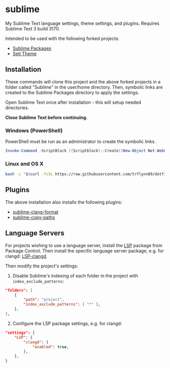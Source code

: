 # sublime

My Sublime Text language settings, theme settings, and plugins. Requires Sublime Text 3 build 3170.

Intended to be used with the following forked projects:
* [Sublime Packages](https://github.com/trflynn89/Packages)
* [Seti Theme](https://github.com/trflynn89/Seti_UI)

## Installation

These commands will clone this project and the above forked projects in a folder called "Sublime" in
the user/home directory. Then, symbolic links are created to the Sublime Packages directory to apply
the settings.

Open Sublime Text once after installation - this will setup needed directories.

**Close Sublime Text before continuing.**

### Windows (PowerShell)

PowerShell must be run as an administrator to create the symbolic links.

```PowerShell
Invoke-Command -ScriptBlock ([Scriptblock]::Create((New-Object Net.WebClient).DownloadString('https://raw.githubusercontent.com/trflynn89/dotfiles/main/sublime/install.ps1')))
```

### Linux and OS X

```bash
bash -c "$(curl -fsSL https://raw.githubusercontent.com/trflynn89/dotfiles/main/sublime/install.sh)"
```

## Plugins

The above installation also installs the following plugins:

* [sublime-clang-format](https://github.com/trflynn89/sublime-clang-format)
* [sublime-copy-paths](https://github.com/trflynn89/sublime-copy-paths)

## Language Servers

For projects wishing to use a language server, install the [LSP](https://github.com/sublimelsp/LSP)
package from Package Control. Then install the specific language server package, e.g. for clangd:
[LSP-clangd](https://github.com/sublimelsp/LSP-clangd).

Then modify the project's settings:

1. Disable Sublime's indexing of each folder in the project with `index_exclude_patterns`:

```json
"folders": [
    {
        "path": "project",
        "index_exclude_patterns": [ "*" ],
    },
],
```

2. Configure the LSP package settings, e.g. for clangd:

```json
"settings": {
    "LSP": {
        "clangd": {
            "enabled": true,
        },
    },
}
```
